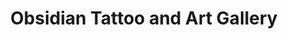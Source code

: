 ---
title: "Obsidian Tattoo and Art Gallery"
url: /bel-air/obsidian-tattoo-and-art-gallery/
shop: tattoo
---